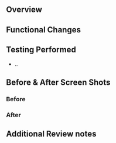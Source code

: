 ## Overview


## Functional Changes


## Testing Performed
- ..

## Before & After Screen Shots
<!-- Leave blank if no UI changes -->
### Before

### After


## Additional Review notes
<!-- Add here any extra notes that would be helpful to reviewers -->

<!--
Code standards and PR guidelines can be found at:
- Code Standards: https://github.com/triplea-game/triplea/blob/master/docs/dev/code_standards.md
- Code Format: https://github.com/triplea-game/triplea/blob/master/docs/dev/code_format.md
- Review Process: https://github.com/triplea-game/triplea/blob/master/docs/dev/code_reviews.md
-->
